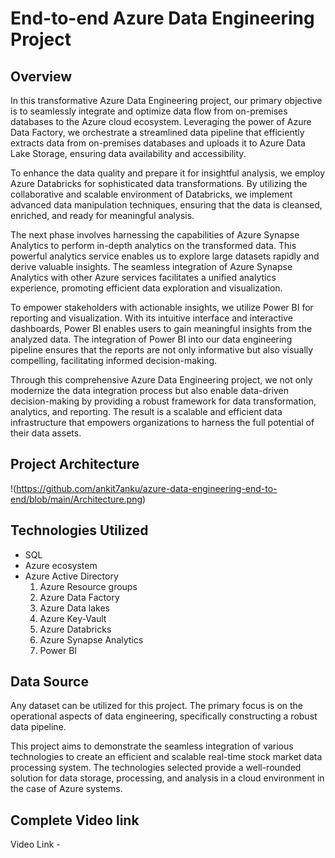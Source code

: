 
# End-to-end Azure Data Engineering Project 

## Overview
In this transformative Azure Data Engineering project, our primary objective is to seamlessly integrate and optimize data flow from on-premises databases to the Azure cloud ecosystem. Leveraging the power of Azure Data Factory, we orchestrate a streamlined data pipeline that efficiently extracts data from on-premises databases and uploads it to Azure Data Lake Storage, ensuring data availability and accessibility.

To enhance the data quality and prepare it for insightful analysis, we employ Azure Databricks for sophisticated data transformations. By utilizing the collaborative and scalable environment of Databricks, we implement advanced data manipulation techniques, ensuring that the data is cleansed, enriched, and ready for meaningful analysis.

The next phase involves harnessing the capabilities of Azure Synapse Analytics to perform in-depth analytics on the transformed data. This powerful analytics service enables us to explore large datasets rapidly and derive valuable insights. The seamless integration of Azure Synapse Analytics with other Azure services facilitates a unified analytics experience, promoting efficient data exploration and visualization.

To empower stakeholders with actionable insights, we utilize Power BI for reporting and visualization. With its intuitive interface and interactive dashboards, Power BI enables users to gain meaningful insights from the analyzed data. The integration of Power BI into our data engineering pipeline ensures that the reports are not only informative but also visually compelling, facilitating informed decision-making.

Through this comprehensive Azure Data Engineering project, we not only modernize the data integration process but also enable data-driven decision-making by providing a robust framework for data transformation, analytics, and reporting. The result is a scalable and efficient data infrastructure that empowers organizations to harness the full potential of their data assets.

## Project Architecture 
!(https://github.com/ankit7anku/azure-data-engineering-end-to-end/blob/main/Architecture.png)


## Technologies Utilized
- SQL
- Azure ecosystem
- Azure Active Directory
  1. Azure Resource groups
  2. Azure Data Factory
  3. Azure Data lakes
  4. Azure Key-Vault
  5. Azure Databricks
  6. Azure Synapse Analytics
  7. Power BI


## Data Source
Any  dataset can be utilized for this project. The primary focus is on the operational aspects of data engineering, specifically constructing a robust data pipeline.

This project aims to demonstrate the seamless integration of various technologies to create an efficient and scalable real-time stock market data processing system. The technologies selected provide a well-rounded solution for data storage, processing, and analysis in a cloud environment in the case of Azure systems.




## Complete Video link 

Video Link - 
